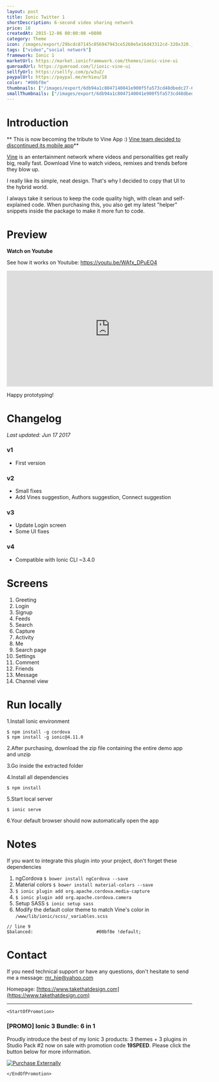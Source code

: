 ```yaml
---
layout: post
title: Ionic Twitter 1
shortDescription: 6-second video sharing network 
price: 18
createdAt: 2015-12-06 00:00:00 +0800
category: Theme
icon: /images/export/29bcdc87145c056947943ce5260e5e16d43312cd-320x320.jpg
tags: ["video","social network"]
framework: Ionic 1
marketUrl: https://market.ionicframework.com/themes/ionic-vine-ui
gumroadUrl: https://gumroad.com/l/ionic-vine-ui
sellfyUrl: https://sellfy.com/p/w3uZ/
paypalUrl: https://paypal.me/mrhieu/18
color: "#00bf8e"
thumbnails: ["/images/export/6db94a1c8047140041e900f5fa573cd48dbedc27-640x1136.jpg","/images/export/97877450eb0554479128993140363e09c0883b2c-640x1136.jpg","/images/export/8ec5715d455805d4db836fca6d8b3b658e41ddfb-640x1136.jpg","/images/export/cc11accb352dd7460e37148d99379f8fd90cab1a-640x1136.jpg","/images/export/fe86a984e4c40c8f420cb259564505e90d49868f-640x1136.jpg"]
smallThumbnails: ["/images/export/6db94a1c8047140041e900f5fa573cd48dbedc27-640x1136.jpg","/images/export/97877450eb0554479128993140363e09c0883b2c-640x1136.jpg","/images/export/8ec5715d455805d4db836fca6d8b3b658e41ddfb-640x1136.jpg"]
---
```


# Introduction

** This is now becoming the tribute to Vine App :) [Vine team decided to discontinued its mobile app](https://medium.com/@vine/important-news-about-vine-909c5f4ae7a7#.lpm2iz7kn)**

[Vine](https://vine.co) is an entertainment network where videos and personalities get really big, really fast. Download Vine to watch videos, remixes and trends before they blow up.

I really like its simple, neat design. That's why I decided to copy that UI to the hybrid world.

I always take it serious to keep the code quality high, with clean and self-explained code. When purchasing this, you also get my latest "helper" snippets inside the package to make it more fun to code.

# Preview




**Watch on Youtube**

See how it works on Youtube: https://youtu.be/WAfx_DPuEO4

<iframe width="560" height="315" src="https://www.youtube.com/embed/WAfx_DPuEO4" frameborder="0" allow="accelerometer; autoplay; encrypted-media; gyroscope; picture-in-picture" allowfullscreen></iframe>


Happy prototyping!


# Changelog

*Last updated: Jun 17 2017*

### v1

* First version

### v2

* Small fixes
* Add Vines suggestion, Authors suggestion, Connect suggestion

### v3

* Update Login screen
* Some UI fixes

### v4

* Compatible with Ionic CLI ~3.4.0


# Screens

1. Greeting
2. Login
3. Signup
4. Feeds
5. Search
6. Capture
7. Activity
8. Me
9. Search page
10. Settings
11. Comment
12. Friends
13. Message
14. Channel view

# Run locally
1.Install Ionic environment

```
$ npm install -g cordova
$ npm install -g ionic@4.11.0
```

2.After purchasing, download the zip file containing the entire demo app and unzip

3.Go inside the extracted folder

4.Install all dependencies

```
$ npm install
```

5.Start local server
```
$ ionic serve
```

6.Your default browser should now automatically open the app


# Notes

If you want to integrate this plugin into your project, don't forget these dependencies

1. ngCordova `$ bower install ngCordova --save`
2. Material colors `$ bower install material-colors --save`
3. `$ ionic plugin add org.apache.cordova.media-capture`
4. `$ ionic plugin add org.apache.cordova.camera`
5. Setup SASS `$ ionic setup sass`
6. Modify the default color theme to match Vine's color in `/www/lib/ionic/scss/_variables.scss`

```
// line 9
$balanced:                        #00bf8e !default;
```


# Contact
If you need technical support or have any questions, don't hesitate to send me a message: [mr_hie@yahoo.com](mailto:mr_hie@yahoo.com)

Homepage: [https://www.takethatdesign.com](https://www.takethatdesign.com)


------------------

`<StartOfPromotion>`
### [PROMO] Ionic 3 Bundle: 6 in 1
Proudly introduce the best of my Ionic 3 products: 3 themes + 3 plugins in Studio Pack #2  now on sale with promotion code **19SPEED**. Please click the button below for more information.

[![Purchase Externally](http://bit.ly/2E4p4z3)](https://gum.co/ionic3-ui-bundle)

`</EndOfPromotion>`